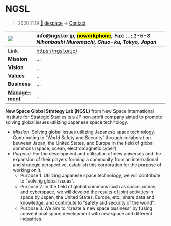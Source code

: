 # NGSL
> 2020.11.19 [🚀](../index/index.md) [despace](index.md) → [Contact](contact.md)

|[![](f/contact/n/ngsl_logo1_thumb.jpg)](f/contact/n/ngsl_logo1.png)|<info@ngsl.or.jp>, <mark>noworkphone</mark>, Fax: …; *1-5-3 Nihonbashi Muromachi, Chuo-ku, Tokyo, Japan*|
|:--|:--|
|Link|<https://ngsl.or.jp/>|
|**Mission**|…|
|**Vision**|…|
|**Values**|…|
|**Business**|…|
|**[Manage-<br>ment](mgmt.md)**|…|

**New Space Global Strategy Lab (NGSL)** from New Space International Institute for Strategic Studies is a JP non‑profit company aimed to promote solving global issues utilizing Japanese space technology.

   - *Mission.* Solving global issues utilizing Japanese space technology. Contributing to “World Safety and Security” through collaboration between Japan, the United States, and Europe in the field of global commons (space, ocean, electromagnetic cyber).
   - *Purpose.* For the development and utilization of new universes and the expansion of their players forming a community from an international and strategic perspective, establish this corporation for the purpose of working on it.
      - Purpose 1. Utilizing Japanese space technology, we will contribute to “solving global issues”.
      - Purpose 2. In the field of global commons such as space, ocean, and cyberspace, we will develop the results of joint activities in space by Japan, the United States, Europe, etc., share data and knowledge, and contribute to “safety and security of the world”.
      - Purpose 3. We aim to “create a new space business” by fusing conventional space development with new space and different industries.


<p style="page-break-after:always"> </p>

